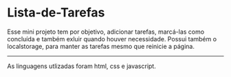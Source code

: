 # Lista-de-Tarefas
Esse mini projeto tem por objetivo, adicionar tarefas, marcá-las como concluída e também exluir quando houver necessidade. Possui também o localstorage, para manter as tarefas mesmo que reinicie a página.
<hr>

As linguagens utlizadas foram html, css e javascript.
